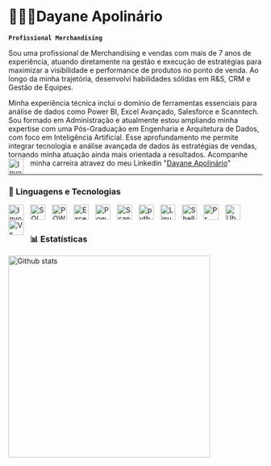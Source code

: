 # 🧑🏽‍💻Dayane Apolinário
**`Profissional Merchandising`**

Sou uma profissional de Merchandising e vendas com mais de 7 anos de experiência, atuando diretamente na gestão e execução de estratégias para maximizar a visibilidade e performance de produtos no ponto de venda. Ao longo da minha trajetória, desenvolvi habilidades sólidas em R&S, CRM e Gestão de Equipes.

Minha experiência técnica inclui o domínio de ferramentas essenciais para análise de dados como Power BI, Excel Avançado, Salesforce e Scanntech.
Sou formado em Administração e atualmente estou ampliando minha expertise com uma Pós-Graduação em Engenharia e Arquitetura de Dados, com foco em Inteligência Artificial. Esse aprofundamento me permite integrar tecnologia e análise avançada de dados às estratégias de vendas, tornando minha atuação ainda mais orientada a resultados.
Acompanhe minha carreira atravez do meu Linkedin "[Dayane Apolinário](https://www.linkedin.com/in/dayane-apolin%C3%A1rio-666ba8233/)" <img 
    align="left" 
    alt="Involves Logo"
    title="Involves Logo" 
    width="30px" 
    style="padding-right: 10px;" 
    src="https://cdn.jsdelivr.net/gh/devicons/devicon@latest/icons/linkedin/linkedin-original-wordmark.svg" />
          
          

---
### 🤖 Linguagens e Tecnologias

<img 
    align="left" 
    alt="Involves Logo"
    title="Involves Logo" 
    width="30px" 
    style="padding-right: 10px;" 
    src="https://stage.involves.com/hs-fs/hubfs/Logo_Involves_Stage_Horizontal-2.png?width=240&height=69&name=Logo_Involves_Stage_Horizontal-2.png"
/>

<img align="left" 
    alt="SQL"
    title="SQL" 
    width="30px" 
    style="padding-right: 10px;" 
    src="https://cdn.jsdelivr.net/gh/devicons/devicon@latest/icons/mysql/mysql-original-wordmark.svg" />

<img align="left" 
    alt="POWESALESRBI"
    title="SALES" 
    width="30px" 
    style="padding-right: 10px;" 
    src="https://cdn.jsdelivr.net/gh/devicons/devicon@latest/icons/salesforce/salesforce-original.svg" />
<img 
    align="left" 
    alt="Excel Icon"
    title="Excel Icon" 
    width="30px" 
    style="padding-right: 10px;" 
    src="https://cdn-icons-png.flaticon.com/128/732/732220.png"
/>

<img 
    align="left" 
    alt="Power bi"
    title="Power bi"
    width="30px" 
    style="padding-right: 10px;" 
    src="https://www.4biosacademy.com.br/files/thumbs/block_2840-power-bi-icon1-350x350.png?v=1680716708"
    />
  <img 
    align="left" 
    alt="Scann"
    title="scann"
    width="30px" 
    style="padding-right: 10px;" 
    src="https://d2q79iu7y748jz.cloudfront.net/s/_squarelogo/128x128/700dd7de4e66f754a567cff2614c1723"
    />
  <img 
    align="left" 
    alt="python"
    title="Python"
    width="30px" 
    style="padding-right: 10px;" 
    src="https://cdn.jsdelivr.net/gh/devicons/devicon@latest/icons/python/python-original.svg" />
          
<img 
    align="left" 
    alt="Linux"
    title="Linux"
    width="30px" 
    style="padding-right: 10px;" 
    src="https://cdn.jsdelivr.net/gh/devicons/devicon@latest/icons/linux/linux-original.svg" />
         
 <img 
    align="left" 
    alt="Shell"
    title="Shell"
    width="30px" 
    style="padding-right: 10px;" 
    src="https://cdn.jsdelivr.net/gh/devicons/devicon@latest/icons/powershell/powershell-original.svg" 
    />
        <img 
    align="left" 
    alt="Pr"
    title="Pr"
    width="30px" 
    style="padding-right: 10px;" 
    src="https://cdn.jsdelivr.net/gh/devicons/devicon@latest/icons/premierepro/premierepro-original.svg"
    />
<img 
    align="left" 
    alt="Ubunt"
    title="Ubunt"
    width="30px" 
    style="padding-right: 10px;" 
    src="https://cdn.jsdelivr.net/gh/devicons/devicon@latest/icons/ubuntu/ubuntu-original-wordmark.svg"          
    />
<img 
    align="left" 
    alt="Vs"
    title="Vs" 
    width="30px" 
    style="padding-right: 10px;" 
    src="https://cdn.jsdelivr.net/gh/devicons/devicon@latest/icons/vscode/vscode-original-wordmark.svg"
    />
<br/>
<br/>

### 📊 Estatísticas
<img 
    align="left" 
    alt="Github stats"
    width="400"
    style="padding-right: 10px;" 
    src="https://github-readme-stats.vercel.app/api?username=Dayaneapolinario&show_icons=true&theme=dracula&include_all_commits=trug" 
    />








 

